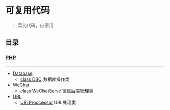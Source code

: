 # 可复用代码

> 菜比代码，自家用

## 目录

### [PHP](./PHP/)

---

- [Database](./PHP/Database/)
  - [class DBC](./PHP/Database/DBC.php) 数据库操作类
- [WeChat](./PHP/WeChat/)
  - [class WeChatServe](./PHP/WeChat/WeChatServe.php) 微信后端管理类
- [URL](./PHP/URL/)
  - [URLProccessor](./PHP/URL/URLProcessor.php) URL处理类
